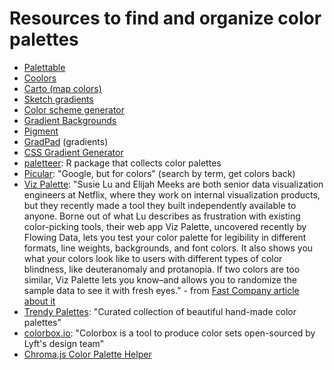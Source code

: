 # Resources to find and organize color palettes

- [Palettable](http://www.palettable.io/)
- [Coolors](https://coolors.co/)
- [Carto (map colors)](https://carto.com/carto-colors/)
- [Sketch gradients](https://gumroad.com/l/gradients?ref=producthunt)
- [Color scheme generator](http://www.donesmart.com/free-online-tools/online-color-scheme-generator-picker/?ref=producthunt)
- [Gradient Backgrounds](https://cssgradient.io/gradient-backgrounds/)
- [Pigment](https://pigment.shapefactory.co/?p=28&l=44)
- [GradPad](http://ourownthing.co.uk/gradpad.html?ref=producthunt) (gradients)
- [CSS Gradient Generator](https://cssgradient.io/)
- [paletteer](https://github.com/EmilHvitfeldt/paletteer): R package that collects color palettes
- [Picular](https://picular.co/): "Google, but for colors" (search by term, get colors back)
- [Viz Palette](http://projects.susielu.com/viz-palette): "Susie Lu and Elijah Meeks are both senior data visualization engineers at Netflix, where they work on internal visualization products, but they recently made a tool they built independently available to anyone. Borne out of what Lu describes as frustration with existing color-picking tools, their web app Viz Palette, uncovered recently by Flowing Data, lets you test your color palette for legibility in different formats, line weights, backgrounds, and font colors. It also shows you what your colors look like to users with different types of color blindness, like deuteranomaly and protanopia. If two colors are too similar, Viz Palette lets you know–and allows you to randomize the sample data to see it with fresh eyes." - from [Fast Company article about it](https://www.fastcompany.com/90168112/viz-palette-the-ultimate-tool-for-anyone-who-works-with-color)
- [Trendy Palettes](https://trendypalettes.com/): "Curated collection of beautiful hand-made color palettes"
- [colorbox.io](https://www.colorbox.io/): "Colorbox is a tool to produce color sets open-sourced by Lyft's design team"
- [Chroma.js Color Palette Helper](https://gka.github.io/palettes/)


